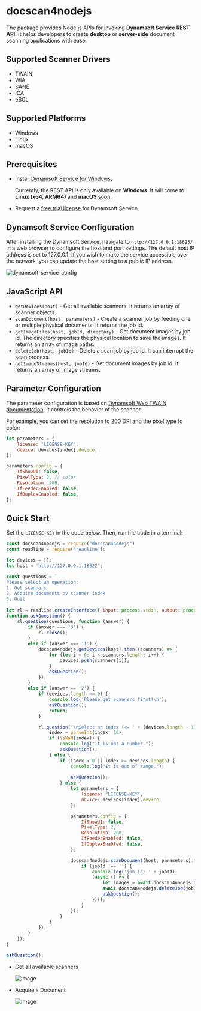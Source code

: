 # docscan4nodejs
The package provides Node.js APIs for invoking **Dynamsoft Service REST API**. It helps developers to create **desktop** or **server-side** document scanning applications with ease. 

## Supported Scanner Drivers
- TWAIN
- WIA
- SANE
- ICA
- eSCL

## Supported Platforms
- Windows
- Linux
- macOS


## Prerequisites
-  Install [Dynamsoft Service for Windows](https://www.dynamsoft.com/codepool/downloads/DynamsoftServiceSetup.msi).
    
    Currently, the REST API is only available on **Windows**. It will come to **Linux (x64, ARM64)** and **macOS** soon.
- Request a [free trial license](https://www.dynamsoft.com/customer/license/trialLicense?product=dwt) for Dynamsoft Service.

## Dynamsoft Service Configuration
After installing the Dynamsoft Service, navigate to `http://127.0.0.1:18625/` in a web browser to configure the host and port settings. The default host IP address is set to 127.0.0.1. If you wish to make the service accessible over the network, you can update the host setting to a public IP address.

![dynamsoft-service-config](https://github.com/yushulx/dynamsoft-service-REST-API/assets/2202306/e2b1292e-dfbd-4821-bf41-70e2847dd51e)


## JavaScript API
- `getDevices(host)` - Get all available scanners. It returns an array of scanner objects.
- `scanDocument(host, parameters)` - Create a scanner job by feeding one or multiple physical documents. It returns the job id.
- `getImageFiles(host, jobId, directory)` - Get document images by job id. The directory specifies the physical location to save the images. It returns an array of image paths.
- `deleteJob(host, jobId)` - Delete a scan job by job id. It can interrupt the scan process.
- `getImageStreams(host, jobId)` - Get document images by job id. It returns an array of image streams.

## Parameter Configuration
The parameter configuration is based on [Dynamsoft Web TWAIN documentation](https://www.dynamsoft.com/web-twain/docs/info/api/Interfaces.html#DeviceConfiguration). It controls the behavior of the scanner. 

For example, you can set the resolution to 200 DPI and the pixel type to color:

```js
let parameters = {
    license: "LICENSE-KEY",
    device: devices[index].device,
};

parameters.config = {
    IfShowUI: false,
    PixelType: 2, // color
    Resolution: 200,
    IfFeederEnabled: false,
    IfDuplexEnabled: false,
};
```

## Quick Start
Set the `LICENSE-KEY` in the code below. Then, run the code in a terminal:

```js
const docscan4nodejs = require("docscan4nodejs")
const readline = require('readline');

let devices = [];
let host = 'http://127.0.0.1:18622';

const questions = `
Please select an operation:
1. Get scanners
2. Acquire documents by scanner index
3. Quit
`
let rl = readline.createInterface({ input: process.stdin, output: process.stdout });
function askQuestion() {
    rl.question(questions, function (answer) {
        if (answer === '3') {
            rl.close();
        }
        else if (answer === '1') {
            docscan4nodejs.getDevices(host).then((scanners) => {
                for (let i = 0; i < scanners.length; i++) {
                    devices.push(scanners[i]);
                }    
                askQuestion();
            });
        }
        else if (answer == '2') {
            if (devices.length == 0) {
                console.log('Please get scanners first!\n');
                askQuestion();
                return;
            }

            rl.question('\nSelect an index (<= ' + (devices.length - 1) + '): ', function (index) {
                index = parseInt(index, 10);
                if (isNaN(index)) {
                    console.log("It is not a number.");
                    askQuestion();
                } else {
                    if (index < 0 || index >= devices.length) {
                        console.log("It is out of range.");
                        
                        askQuestion();
                    } else {
                        let parameters = {
                            license: "LICENSE-KEY",
                            device: devices[index].device,
                        };

                        parameters.config = {
                            IfShowUI: false,
                            PixelType: 2,
                            Resolution: 200,
                            IfFeederEnabled: false,
                            IfDuplexEnabled: false,
                        };

                        docscan4nodejs.scanDocument(host, parameters).then((jobId) => {
                            if (jobId !== '') {
                                console.log('job id: ' + jobId);
                                (async () => {
                                    let images = await docscan4nodejs.getImages(host, jobId, './');
                                    await docscan4nodejs.deleteJob(jobId);
                                    askQuestion();
                                })();
                            }
                        });
                    }
                }
            });
        }
    });
}

askQuestion();
```

- Get all available scanners

    ![image](https://github.com/yushulx/dynamsoft-service-REST-API/assets/2202306/24fcb45d-1bea-45ba-9569-b9a2ef377b63)

- Acquire a Document
    
    ![image](https://github.com/yushulx/dynamsoft-service-REST-API/assets/2202306/2688269d-4f05-4734-bf1c-7ba4e2638d66)


